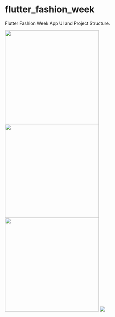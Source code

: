 # flutter_fashion_week
Flutter Fashion Week App UI and Project Structure.


<img src="https://imgur.com/a2RjIub.gif" width="300" />
<img src="https://imgur.com/PbJcGC4.gif" width="300" />
<img src="https://imgur.com/LhSymXX.gif" width="300" />
<img src="https://imgur.com/rE4shhj.png" />
